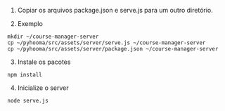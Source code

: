 1. Copiar os arquivos package.json e serve.js para um outro diretório.

2. Exemplo
```console
mkdir ~/course-manager-server
cp ~/pyhooma/src/assets/server/serve.js ~/course-manager-server
cp ~/pyhooma/src/assets/server/package.json ~/course-manager-server
```

3. Instale os pacotes
```console
npm install
```

4. Inicialize o server
```console
node serve.js
```
